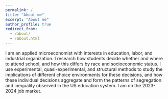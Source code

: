 ```yaml
---
permalink: /
title: "About me"
excerpt: "About me"
author_profile: true
redirect_from: 
  - /about/
  - /about.html
---
```


I am an applied microeconomist with interests in education, labor, and industrial organization. I research how students decide whether and where to attend school, and how this differs by race and socioeconomic status. I use experimental, quasi-experimental, and structural methods to study the implications of different choice environments for these decisions, and how these individual decisions aggregate and form the patterns of segregation and inequality observed in the US education system. I am on the 2023-2024 job market.